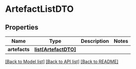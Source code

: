 # ArtefactListDTO

## Properties
Name | Type | Description | Notes
------------ | ------------- | ------------- | -------------
**artefacts** | [**list[ArtefactDTO]**](ArtefactDTO.md) |  | 

[[Back to Model list]](../README.md#documentation-for-models) [[Back to API list]](../README.md#documentation-for-api-endpoints) [[Back to README]](../README.md)


